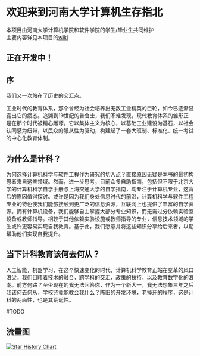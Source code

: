 
# 欢迎来到河南大学计算机生存指北

本项目由河南大学计算机学院和软件学院的学生/毕业生共同维护  
主要内容详见本项目的[wiki](https://github.com/CS-Survive-henu/Henu-Computer-Survival-Guide/wiki)

## 正在开发中！

## 序

我们又一次站在了历史的交汇点。

工业时代的教育体系，那个曾经为社会培养出无数工业精英的巨轮，如今已逐渐显露出它的疲态。追溯到19世纪的普鲁士，我们不难发现，现代教育体系的雏形正是在那个时代被精心雕琢。它以集体主义为核心，以基础工业建设为基石，以社会认同感为纽带，以民众的服从性为驱动，构建起了一套大班制、标准化、统一考试的中心化教育体制。

## 为什么是计科？

为何选择计算机科学与软件工程作为研究的切入点？直接原因无疑是本书的最初构思者来自这些领域。然而，进一步思考，目前众多自助指南，包括但不限于北京大学的计算机科学自学手册与上海交通大学的自学指南，均专注于计算机专业，这背后的原因值得探讨。或许是因为我们身处信息时代的前沿，计算机科学与软件工程专业的特色使我们能够接触到更广泛的信息资源，互联网上也提供了丰富的自学资源。拥有计算机设备，我们能够自主掌握大部分专业知识，而无需过分依赖实验室设备或教师指导。相较于其他依赖实验设施或教师指导的专业，信息技术领域的学生或许更容易实现自我教育。基于此，我们愿意并将这些知识分享给后来者，以期帮助他们实现自我提升。

## 当下计科教育该何去何从？

人工智能，机器学习，在这个快速变化的时代，计算机科学教育正站在变革的风口浪尖。我们目睹着技术的融合，跨学科的交汇，政策的扶持，以及教育数字化的浪潮。前方何路？至少现在的我无法回答你，作为一个新大一，我无法想象三年之后我该何去何从，学校究竟能教会我什么？陈旧的开发环境，老掉牙的程序，这是计科的两面性，也是其荒诞性。

#TODO

## 流量图

[![Star History Chart](https://api.star-history.com/svg?repos=CS-Survive-henu/Henu-Computer-Survival-Guide&type=Date)](https://star-history.com/#CS-Survive-henu/Henu-Computer-Survival-Guide&Date)
